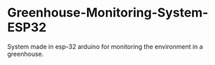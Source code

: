 # Greenhouse-Monitoring-System-ESP32
System made in esp-32 arduino for monitoring the environment in a greenhouse.
